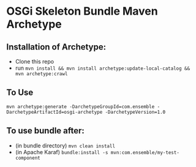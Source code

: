 # OSGi Skeleton Bundle Maven Archetype

## Installation of Archetype:
* Clone this repo
* run ```mvn install && mvn install archetype:update-local-catalog && mvn archetype:crawl```

## To Use
```mvn archetype:generate -DarchetypeGroupId=com.ensemble -DarchetypeArtifactId=osgi-archetype -DarchetypeVersion=1.0```


## To use bundle after:
* (in bundle directory) ```mvn clean install```
* (in Apache Karaf) ```bundle:install -s mvn:com.ensemble/my-test-component```

